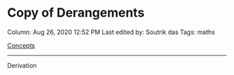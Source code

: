 # Copy of Derangements

Column: Aug 26, 2020 12:52 PM
Last edited by: Soutrik das
Tags: maths

[Concepts](Copy%20of%20Derangements%200ed64d86252342e5b5bb9549c68452ee/Concepts%206707e7d5b7ba44d09604de62ed277325.csv)

---

Derivation